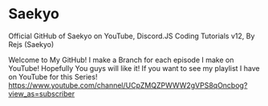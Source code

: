 # Saekyo
Official GitHub of Saekyo on YouTube, Discord.JS Coding Tutorials v12, By Rejs (Saekyo)

Welcome to My GitHub! I make a Branch for each episode I make on YouTube! Hopefully You guys will like it! If you want to see my playlist I have on YouTube for this Series!
https://www.youtube.com/channel/UCpZMQZPWWW2gVPS8qOncbog?view_as=subscriber
